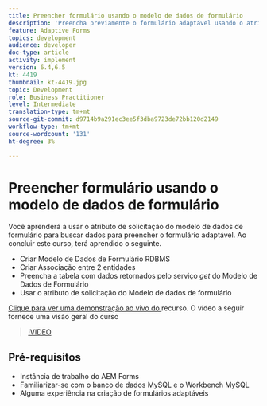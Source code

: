 ```yaml
---
title: Preencher formulário usando o modelo de dados de formulário
description: 'Preencha previamente o formulário adaptável usando o atributo de solicitação do modelo de dados de formulário '
feature: Adaptive Forms
topics: development
audience: developer
doc-type: article
activity: implement
version: 6.4,6.5
kt: 4419
thumbnail: kt-4419.jpg
topic: Development
role: Business Practitioner
level: Intermediate
translation-type: tm+mt
source-git-commit: d9714b9a291ec3ee5f3dba9723de72bb120d2149
workflow-type: tm+mt
source-wordcount: '131'
ht-degree: 3%

---
```



# Preencher formulário usando o modelo de dados de formulário

Você aprenderá a usar o atributo de solicitação do modelo de dados de formulário para buscar dados para preencher o formulário adaptável.
Ao concluir este curso, terá aprendido o seguinte.

* Criar Modelo de Dados de Formulário RDBMS
* Criar Associação entre 2 entidades
* Preencha a tabela com dados retornados pelo serviço _get_ do Modelo de Dados de Formulário
* Usar o atributo de solicitação do Modelo de dados de formulário


[Clique para ver uma demonstração ao vivo do ](https://forms.enablementadobe.com/content/dam/formsanddocuments/fdmwithrequestparameterinurl/jcr:content?wcmmode=disabled&amp;empID=207)
recurso. O vídeo a seguir fornece uma visão geral do curso
>[!VIDEO](https://video.tv.adobe.com/v/36387/quality=9)

## Pré-requisitos

* Instância de trabalho do AEM Forms
* Familiarizar-se com o banco de dados MySQL e o Workbench MySQL
* Alguma experiência na criação de formulários adaptáveis

